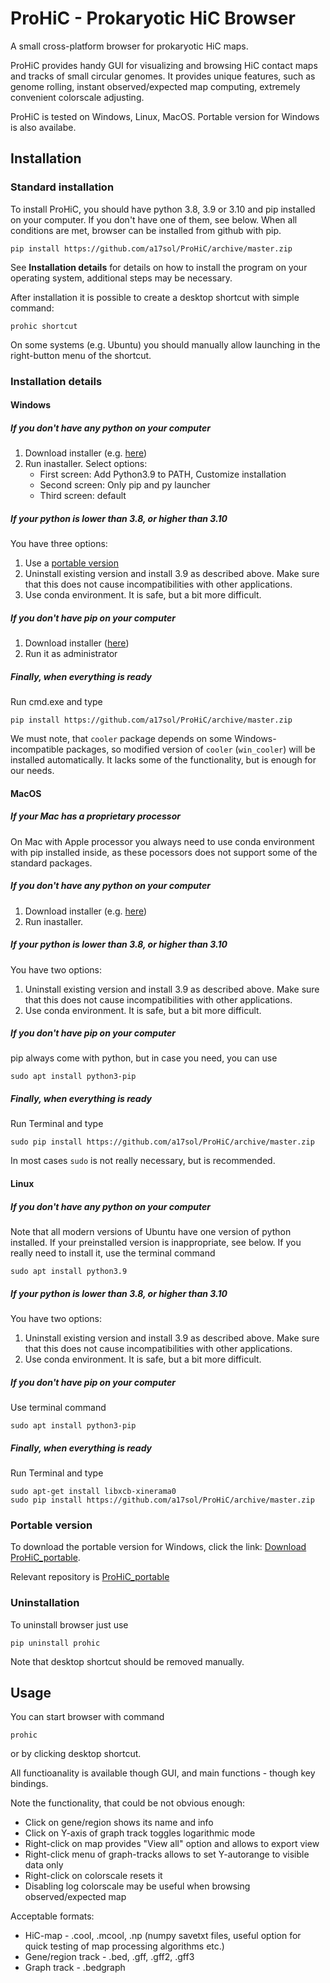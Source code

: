 # ProHiC - Prokaryotic HiC Browser
A small cross-platform browser for prokaryotic HiC maps.

ProHiC provides handy GUI for visualizing and browsing HiC contact maps and tracks of small circular genomes.
It provides unique features, such as genome rolling, instant observed/expected map computing,
extremely convenient colorscale adjusting.

ProHiC is tested on Windows, Linux, MacOS. Portable version for Windows is also
availabe.

## Installation

### Standard installation
To install ProHiC, you should have python 3.8, 3.9 or 3.10 and pip installed on your computer. If you don't have one of them, see below. When all conditions are met, browser can be installed from github with pip. 
```
pip install https://github.com/a17sol/ProHiC/archive/master.zip
```
See **Installation details** for details on how to install the program on your operating system, additional steps may be necessary.

After installation it is possible to create a desktop shortcut with simple command:
```
prohic shortcut
```
On some systems (e.g. Ubuntu) you should manually allow launching in the right-button menu of the shortcut.

### Installation details

#### Windows

##### If you don't have any python on your computer
1. Download installer (e.g. <a href="https://www.python.org/ftp/python/3.9.5/python-3.9.5-amd64.exe">here</a>)
2. Run inastaller. Select options: 
	- First screen: Add Python3.9 to PATH, Customize installation
	- Second screen: Only pip and py launcher
	- Third screen: default

##### If your python is lower than 3.8, or higher than 3.10
You have three options:
1. Use a <a href="https://github.com/a17sol/ProHiC_portable">portable version</a>
2. Uninstall existing version and install 3.9 as described above. Make sure that this does not cause incompatibilities with other applications.
3. Use conda environment. It is safe, but a bit more difficult.

##### If you don't have pip on your computer
1. Download installer (<a href="https://bootstrap.pypa.io/get-pip.py">here</a>)
2. Run it as administrator

##### Finally, when everything is ready
Run cmd.exe and type
```
pip install https://github.com/a17sol/ProHiC/archive/master.zip
```

We must note, that `cooler` package depends on some Windows-incompatible packages, so modified version of `cooler` (`win_cooler`) will be installed automatically. It lacks some of the functionality, but is enough for our needs.

#### MacOS

##### If your Mac has a proprietary processor
On Mac with Apple processor you always need to use conda environment with pip installed inside, as these pocessors does not support some of the standard packages.

##### If you don't have any python on your computer
1. Download installer (e.g. <a href="https://www.python.org/ftp/python/3.9.5/python-3.9.5-macos11.pkg">here</a>)
2. Run inastaller.

##### If your python is lower than 3.8, or higher than 3.10
You have two options:
1. Uninstall existing version and install 3.9 as described above. Make sure that this does not cause incompatibilities with other applications.
2. Use conda environment. It is safe, but a bit more difficult.

##### If you don't have pip on your computer
pip always come with python, but in case you need, you can use
```
sudo apt install python3-pip
```

##### Finally, when everything is ready
Run Terminal and type
```
sudo pip install https://github.com/a17sol/ProHiC/archive/master.zip
```
In most cases `sudo` is not really necessary, but is recommended.

#### Linux

##### If you don't have any python on your computer
Note that all modern versions of Ubuntu have one version of python installed. If your preinstalled version is inappropriate, see below.
If you really need to install it, use the terminal command
```
sudo apt install python3.9
```
##### If your python is lower than 3.8, or higher than 3.10
You have two options:
1. Uninstall existing version and install 3.9 as described above. Make sure that this does not cause incompatibilities with other applications.
2. Use conda environment. It is safe, but a bit more difficult.

##### If you don't have pip on your computer
Use terminal command
```
sudo apt install python3-pip
```

##### Finally, when everything is ready
Run Terminal and type
```
sudo apt-get install libxcb-xinerama0
sudo pip install https://github.com/a17sol/ProHiC/archive/master.zip
```

### Portable version
To download the portable version for Windows, click the link: <a href="https://github.com/a17sol/ProHiC_portable/archive/master.zip">Download ProHiC_portable</a>.

Relevant repository is <a href="https://github.com/a17sol/ProHiC_portable">ProHiC_portable</a>

### Uninstallation
To uninstall browser just use 
```
pip uninstall prohic
```
Note that desktop shortcut should be removed manually.

## Usage
You can start browser with command
```
prohic
```
or by clicking desktop shortcut.

All functioanality is available though GUI, and main functions - though key bindings.

Note the functionality, that could be not obvious enough:
* Click on gene/region shows its name and info
* Click on Y-axis of graph track toggles logarithmic mode
* Right-click on map provides "View all" option and allows to export view
* Right-click menu of graph-tracks allows to set Y-autorange to visible data only
* Right-click on colorscale resets it
* Disabling log colorscale may be useful when browsing observed/expected map

Acceptable formats:
* HiC-map - .cool, .mcool, .np (numpy savetxt files, useful option for quick testing of map processing algorithms etc.)
* Gene/region track - .bed, .gff, .gff2, .gff3
* Graph track - .bedgraph
